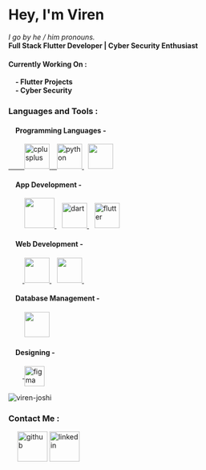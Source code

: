 <h1 align="left">Hey, I'm Viren </h1>
<!-- <p align="justify"> <img src="https://komarev.com/ghpvc/?username=viren-joshi&label=Profile%20views&color=0e75b6&style=flat" alt="viren-joshi" /> </p> -->
<p>
  <i>I go by he / him pronouns.</i>
  </br>
<b> Full Stack Flutter Developer | Cyber Security Enthusiast </b>

<h4>Currently Working On : </h4>
  <b>&emsp;- Flutter Projects </b>
 </br>
  <b>&emsp;- Cyber Security </b>
 </br>
<!--   <b>&emsp;- Developing a Crowdsourcing model for Question Bank & Question Paper generation </b> -->
</p>
<!-- <p align="center"> <a href="https://github.com/ryo-ma/github-profile-trophy"><img src="https://github-profile-trophy.vercel.app/?username=viren-joshi" alt="viren-joshi" /></a> </p> -->

<h3 align="left">Languages and Tools : </h3>
<h4>&emsp;Programming Languages - </h4>
<p align="justify">
  <a href="https://www.w3schools.com/cpp/" target="_blank" rel="noreferrer"> &emsp;&emsp; <img src="https://user-images.githubusercontent.com/73399290/213872455-3de6cacf-510a-4d89-be26-1dcf69e6fe52.png" alt="cplusplus" width="50" height="50"/> </a> 
  <a href="https://www.python.org" target="_blank" rel="noreferrer"> &ensp; <img src="https://user-images.githubusercontent.com/73399290/213872573-7bf15800-f575-4d48-9626-57b85b1588ec.svg" alt="python" width="50" height="50"/> </a>
  &nbsp; <a href="https://www.php.net" target="_blank" rel="noreferrer"> <img src="https://img.icons8.com/officel/80/null/php-logo.png" width="50" height="50"/> </a></p>
<h4 align="left">&emsp;App Development - </h4>
<p align="left">&emsp;&emsp;
  <a href="https://developer.android.com" target="_blank" rel="noreferrer"> <img src="https://img.icons8.com/clouds/100/null/android.png" width="60" height="60"/> </a> &ensp;
  <a href="https://dart.dev" target="_blank" rel="noreferrer"> <img src="https://www.vectorlogo.zone/logos/dartlang/dartlang-icon.svg" alt="dart" width="50" height="50"/> </a> &ensp;
  <a href="https://flutter.dev" target="_blank" rel="noreferrer"> <img src="https://www.vectorlogo.zone/logos/flutterio/flutterio-icon.svg" alt="flutter" width="50" height="
    50"/> </a>
  </p>
  <h4 align="left">&emsp;Web Development - </h4>
  <p align = "left">&emsp;&emsp;<a href="https://www.w3schools.com/css/" target="_blank" rel="noreferrer"> <img src="https://img.icons8.com/dusk/64/null/css3.png"/ width="50" height="50"> </a> &ensp;
  <a href="https://www.w3.org/html/" target="_blank" rel="noreferrer"> <img src="https://img.icons8.com/external-flaticons-lineal-color-flat-icons/64/null/external-html-5-mobile-app-development-flaticons-lineal-color-flat-icons.png" width="50" heght="50"/> </a> &ensp;
   </p>
  <h4 align="left">&emsp;Database Management - </h4>
  <p align="left">&emsp;&emsp;
  <a href="https://www.mysql.com/" target="_blank" rel="noreferrer"> <img src="https://img.icons8.com/fluency/48/null/mysql-logo.png" width="50" height="50"/> </a> </p>
  <h4 align="left">&emsp;Designing - </h4>
    <p align="left">&emsp;&emsp;<a href="https://www.figma.com/" target="_blank" rel="noreferrer"> <img align="center" src="https://www.vectorlogo.zone/logos/figma/figma-icon.svg" alt="figma" width="40" height="40"/> </a></p>


<p><img align="center" src="https://github-readme-streak-stats.herokuapp.com/?user=viren-joshi&&count_private=true&theme=radical" alt="viren-joshi" /></p>

<h3 align="justify">Contact Me : </h3>

<p align="justify">
  &emsp;
<a href="https://github.com/viren-joshi" target="_blank"><img src='https://img.icons8.com/plasticine/2x/github.png' alt='github' height='60'></a>  
<a href="https://www.linkedin.com/in/virenjoshi403" target="_blank"><img src='https://img.icons8.com/clouds/2x/linkedin.png' alt='linkedin' height='60'></a>
</p>
